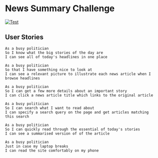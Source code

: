 # News Summary Challenge
[![Test](https://github.com/ruiined/bowling-challenge/actions/workflows/test.yml/badge.svg)](https://github.com/ruiined/news-summary-challenge/actions/workflows/testing.yml)

## User Stories

```
As a busy politician
So I know what the big stories of the day are
I can see all of today's headlines in one place
```

```
As a busy politician
So that I have something nice to look at
I can see a relevant picture to illustrate each news article when I browse headlines
```

```
As a busy politician
So I can get a few more details about an important story
I can click a news article title which links to the original article
```

```
As a busy politician
So I can search what I want to read about
I can specify a search query on the page and get articles matching this search
```

```
As a busy politician
So I can quickly read through the essential of today's stories
I can see a summarised version of of the article 
```

```
As a busy politician
Just in case my laptop breaks
I can read the site comfortably on my phone
```


